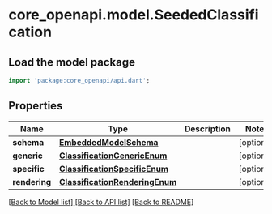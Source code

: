 # core_openapi.model.SeededClassification

## Load the model package
```dart
import 'package:core_openapi/api.dart';
```

## Properties
Name | Type | Description | Notes
------------ | ------------- | ------------- | -------------
**schema** | [**EmbeddedModelSchema**](EmbeddedModelSchema.md) |  | [optional] 
**generic** | [**ClassificationGenericEnum**](ClassificationGenericEnum.md) |  | [optional] 
**specific** | [**ClassificationSpecificEnum**](ClassificationSpecificEnum.md) |  | [optional] 
**rendering** | [**ClassificationRenderingEnum**](ClassificationRenderingEnum.md) |  | [optional] 

[[Back to Model list]](../README.md#documentation-for-models) [[Back to API list]](../README.md#documentation-for-api-endpoints) [[Back to README]](../README.md)


